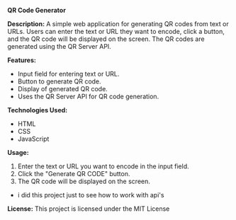 **QR Code Generator**

**Description:**
A simple web application for generating QR codes from text or URLs. Users can enter the text or URL they want to encode, click a button, and the QR code will be displayed on the screen. The QR codes are generated using the QR Server API.

**Features:**
- Input field for entering text or URL.
- Button to generate QR code.
- Display of generated QR code.
- Uses the QR Server API for QR code generation.

**Technologies Used:**
- HTML
- CSS
- JavaScript



**Usage:**
1. Enter the text or URL you want to encode in the input field.
2. Click the "Generate QR CODE" button.
3. The QR code will be displayed on the screen.

- i did this project just to see how to work with api's



**License:**
This project is licensed under the MIT License

 
